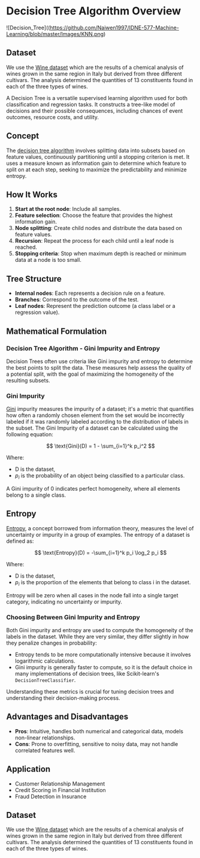 # Decision Tree Algorithm Overview

![Decision_Tree]((https://github.com/Naiwen1997/IDNE-577-Machine-Learning/blob/master/Images/KNN.png)

## Dataset
We use the [Wine dataset](https://archive.ics.uci.edu/dataset/109/wine) which  are the results of a chemical analysis of wines grown in the same region in Italy but derived from three different cultivars. The analysis determined the quantities of 13 constituents found in each of the three types of wines.

A Decision Tree is a versatile supervised learning algorithm used for both classification and regression tasks. It constructs a tree-like model of decisions and their possible consequences, including chances of event outcomes, resource costs, and utility.

## Concept

The [decision tree algorithm](https://scikit-learn.org/stable/modules/tree.html) involves splitting data into subsets based on feature values, continuously partitioning until a stopping criterion is met. It uses a measure known as information gain to determine which feature to split on at each step, seeking to maximize the predictability and minimize entropy.

## How It Works

1. **Start at the root node**: Include all samples.
2. **Feature selection**: Choose the feature that provides the highest information gain.
3. **Node splitting**: Create child nodes and distribute the data based on feature values.
4. **Recursion**: Repeat the process for each child until a leaf node is reached.
5. **Stopping criteria**: Stop when maximum depth is reached or minimum data at a node is too small.

## Tree Structure

- **Internal nodes**: Each represents a decision rule on a feature.
- **Branches**: Correspond to the outcome of the test.
- **Leaf nodes**: Represent the prediction outcome (a class label or a regression value).

## Mathematical Formulation

### Decision Tree Algorithm - Gini Impurity and Entropy

Decision Trees often use criteria like Gini impurity and entropy to determine the best points to split the data. These measures help assess the quality of a potential split, with the goal of maximizing the homogeneity of the resulting subsets.

### Gini Impurity

[Gini](https://en.wikipedia.org/wiki/Gini_coefficient) impurity measures the impurity of a dataset; it's a metric that quantifies how often a randomly chosen element from the set would be incorrectly labeled if it was randomly labeled according to the distribution of labels in the subset. The Gini Impurity of a dataset can be calculated using the following equation:

$$
\text{Gini}(D) = 1 - \sum_{i=1}^k p_i^2
$$

Where:
- D is the dataset,
- $p_i$ is the probability of an object being classified to a particular class.

A Gini impurity of 0 indicates perfect homogeneity, where all elements belong to a single class.

## Entropy

[Entropy](https://en.wikipedia.org/wiki/Entropy), a concept borrowed from information theory, measures the level of uncertainty or impurity in a group of examples. The entropy of a dataset is defined as:

$$
\text{Entropy}(D) = -\sum_{i=1}^k p_i \log_2 p_i
$$

Where:
- D is the dataset,
- $p_i$ is the proportion of the elements that belong to class i in the dataset.

Entropy will be zero when all cases in the node fall into a single target category, indicating no uncertainty or impurity.

### Choosing Between Gini Impurity and Entropy

Both Gini impurity and entropy are used to compute the homogeneity of the labels in the dataset. While they are very similar, they differ slightly in how they penalize changes in probability:
- Entropy tends to be more computationally intensive because it involves logarithmic calculations.
- Gini impurity is generally faster to compute, so it is the default choice in many implementations of decision trees, like Scikit-learn's `DecisionTreeClassifier`.

Understanding these metrics is crucial for tuning decision trees and understanding their decision-making process.

## Advantages and Disadvantages

- **Pros**: Intuitive, handles both numerical and categorical data, models non-linear relationships.
- **Cons**: Prone to overfitting, sensitive to noisy data, may not handle correlated features well.

## Application
- Customer Relationship Management
- Credit Scoring in Financial Institution
- Fraud Detection in Insurance

## Dataset
We use the [Wine dataset](https://archive.ics.uci.edu/dataset/109/wine) which  are the results of a chemical analysis of wines grown in the same region in Italy but derived from three different cultivars. The analysis determined the quantities of 13 constituents found in each of the three types of wines.
